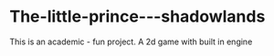 # The-little-prince---shadowlands
This is an academic - fun project. A 2d game with built in engine
